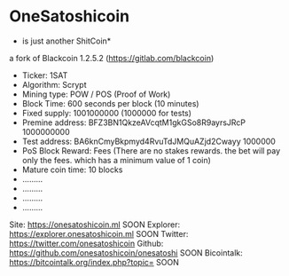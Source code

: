 # OneSatoshicoin
* is just another ShitCoin*


a fork of Blackcoin 1.2.5.2 (https://gitlab.com/blackcoin) 

- Ticker: 1SAT
- Algorithm: Scrypt
- Mining type: POW / POS (Proof of Work)
- Block Time: 600 seconds per block  (10 minutes)
- Fixed supply: 1001000000    (1000000 for tests)
- Premine address: BFZ3BN1QkzeAVcqtM1gkGSo8R9ayrsJRcP 1000000000
- Test address: BA6knCmyBkpmyd4RvuTdJMQuAZjd2Cwayy 1000000
- PoS Block Reward: Fees (There are no stakes rewards. the bet will pay only the fees. which has a minimum value of 1 coin)
- Mature coin time: 10 blocks
- .........
- .........
- .........
- .........

Site: https://onesatoshicoin.ml SOON 
Explorer: https://explorer.onesatoshicoin.ml SOON 
Twitter: https://twitter.com/onesatoshicoin 
Github: https://github.com/onesatoshicoin/onesatoshi SOON 
Bicointalk:  https://bitcointalk.org/index.php?topic= SOON 
